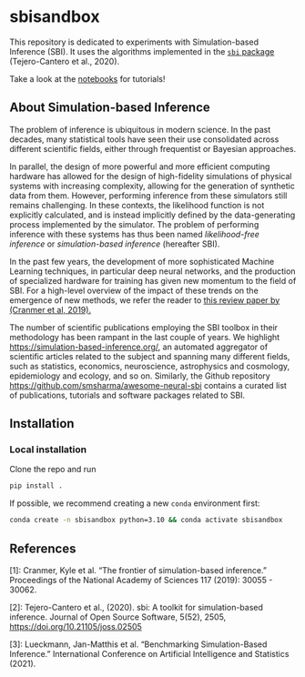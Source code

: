 # sbisandbox

This repository is dedicated to experiments with Simulation-based Inference (SBI). It uses the algorithms implemented in the [`sbi` package](https://github.com/sbi-dev/sbi/) (Tejero-Cantero et al., 2020).

Take a look at the [notebooks](./notebooks) for tutorials!

## About Simulation-based Inference

The problem of inference is ubiquitous in modern science. In the past decades, many statistical tools have seen their use consolidated across different scientific fields, either through frequentist or Bayesian approaches.

In parallel, the design of more powerful and more efficient computing hardware has allowed for the design of high-fidelity simulations of physical systems with increasing complexity, allowing for the generation of synthetic data from them. However, performing inference from these simulators still remains challenging. In these contexts, the likelihood function is not explicitly calculated, and is instead implicitly defined by the data-generating process implemented by the simulator. The problem of performing inference with these systems has thus been named *likelihood-free inference* or *simulation-based inference* (hereafter SBI).

In the past few years, the development of more sophisticated Machine Learning techniques, in particular deep neural networks, and the production of specialized hardware for training has given new momentum to the field of SBI. For a high-level overview of the impact of these trends on the emergence of new methods, we refer the reader to [this review paper by (Cranmer et al, 2019).](https://arxiv.org/abs/1911.01429)

The number of scientific publications employing the SBI toolbox in their methodology has been rampant in the last couple of years. We highlight https://simulation-based-inference.org/, an automated aggregator of scientific articles related to the subject and spanning many different fields, such as statistics, economics, neuroscience, astrophysics and cosmology, epidemiology and ecology, and so on. Similarly, the Github repository https://github.com/smsharma/awesome-neural-sbi contains a curated list of publications, tutorials and software packages related to SBI.

## Installation

### Local installation

Clone the repo and run

```bash
pip install .
```

If possible, we recommend creating a new `conda` environment first:

```bash
conda create -n sbisandbox python=3.10 && conda activate sbisandbox
```

## References

[1]: Cranmer, Kyle et al. “The frontier of simulation-based inference.” Proceedings of the National Academy of Sciences 117 (2019): 30055 - 30062.

[2]: Tejero-Cantero et al., (2020). sbi: A toolkit for simulation-based inference. Journal of Open Source Software, 5(52), 2505, https://doi.org/10.21105/joss.02505

[3]: Lueckmann, Jan-Matthis et al. “Benchmarking Simulation-Based Inference.” International Conference on Artificial Intelligence and Statistics (2021).
